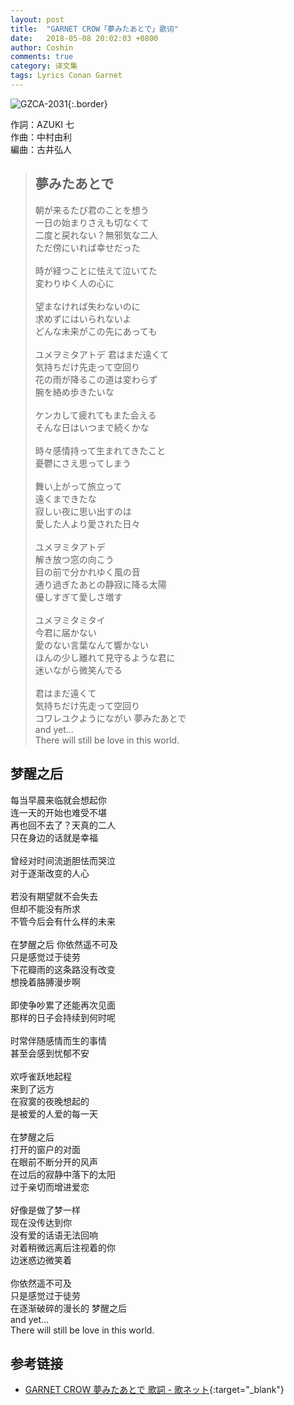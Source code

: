 ```yaml
---
layout: post
title:  "GARNET CROW「夢みたあとで」歌词"
date:   2018-05-08 20:02:03 +0800
author: Coshin
comments: true
category: 译文集
tags: Lyrics Conan Garnet
---
```

![GZCA-2031](https://ganekuro.github.io/images/discography/single/GZCA-2031.jpg){:.border}

作詞：AZUKI 七<br>
作曲：中村由利<br>
編曲：古井弘人

<blockquote class="original">
  <h2>夢みたあとで</h2>
  <p>
    朝が来るたび君のことを想う<br>
    一日の始まりさえも切なくて<br>
    二度と戻れない？無邪気な二人<br>
    ただ傍にいれば幸せだった<br>
    <br>
    時が経つことに怯えて泣いてた<br>
    変わりゆく人の心に<br>
    <br>
    望まなければ失わないのに<br>
    求めずにはいられないよ<br>
    どんな未来がこの先にあっても<br>
    <br>
    ユメヲミタアトデ 君はまだ遠くて<br>
    気持ちだけ先走って空回り<br>
    花の雨が降るこの道は変わらず<br>
    腕を絡め歩きたいな<br>
    <br>
    ケンカして疲れてもまた会える<br>
    そんな日はいつまで続くかな<br>
    <br>
    時々感情持って生まれてきたこと<br>
    憂鬱にさえ思ってしまう<br>
    <br>
    舞い上がって旅立って<br>
    遠くまできたな<br>
    寂しい夜に思い出すのは<br>
    愛した人より愛された日々<br>
    <br>
    ユメヲミタアトデ<br>
    解き放つ窓の向こう<br>
    目の前で分かれゆく風の音<br>
    通り過ぎたあとの静寂に降る太陽<br>
    優しすぎて愛しさ増す<br>
    <br>
    ユメヲミタミタイ<br>
    今君に届かない<br>
    愛のない言葉なんて響かない<br>
    ほんの少し離れて見守るような君に<br>
    迷いながら微笑んでる<br>
    <br>
    君はまだ遠くて<br>
    気持ちだけ先走って空回り<br>
    コワレユクようにながい 夢みたあとで<br>
    and yet...<br>
    There will still be love in this world.
  </p>
</blockquote>

<div class="translation">
  <h2>梦醒之后</h2>
  <p>
    每当早晨来临就会想起你<br>
    连一天的开始也难受不堪<br>
    再也回不去了？天真的二人<br>
    只在身边的话就是幸福<br>
    <br>
    曾经对时间流逝胆怯而哭泣<br>
    对于逐渐改变的人心<br>
    <br>
    若没有期望就不会失去<br>
    但却不能没有所求<br>
    不管今后会有什么样的未来<br>
    <br>
    在梦醒之后 你依然遥不可及<br>
    只是感觉过于徒劳<br>
    下花瓣雨的这条路没有改变<br>
    想挽着胳膊漫步啊<br>
    <br>
    即使争吵累了还能再次见面<br>
    那样的日子会持续到何时呢<br>
    <br>
    时常伴随感情而生的事情<br>
    甚至会感到忧郁不安<br>
    <br>
    欢呼雀跃地起程<br>
    来到了远方<br>
    在寂寞的夜晚想起的<br>
    是被爱的人爱的每一天<br>
    <br>
    在梦醒之后<br>
    打开的窗户的对面<br>
    在眼前不断分开的风声<br>
    在过后的寂静中落下的太阳<br>
    过于亲切而增进爱恋<br>
    <br>
    好像是做了梦一样<br>
    现在没传达到你<br>
    没有爱的话语无法回响<br>
    对着稍微远离后注视着的你<br>
    边迷惑边微笑着<br>
    <br>
    你依然遥不可及<br>
    只是感觉过于徒劳<br>
    在逐渐破碎的漫长的 梦醒之后<br>
    and yet...<br>
    There will still be love in this world.
  </p>
</div>

## 参考链接

* [GARNET CROW 夢みたあとで 歌詞 - 歌ネット](https://www.uta-net.com/song/15314/){:target="_blank"}
